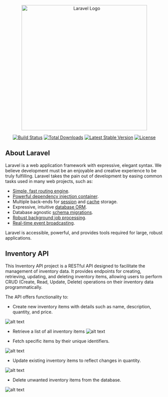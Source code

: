 <p align="center"><a href="https://laravel.com" target="_blank"><img src="https://raw.githubusercontent.com/laravel/art/master/logo-lockup/5%20SVG/2%20CMYK/1%20Full%20Color/laravel-logolockup-cmyk-red.svg" width="400" alt="Laravel Logo"></a></p>

<p align="center">
<a href="https://github.com/laravel/framework/actions"><img src="https://github.com/laravel/framework/workflows/tests/badge.svg" alt="Build Status"></a>
<a href="https://packagist.org/packages/laravel/framework"><img src="https://img.shields.io/packagist/dt/laravel/framework" alt="Total Downloads"></a>
<a href="https://packagist.org/packages/laravel/framework"><img src="https://img.shields.io/packagist/v/laravel/framework" alt="Latest Stable Version"></a>
<a href="https://packagist.org/packages/laravel/framework"><img src="https://img.shields.io/packagist/l/laravel/framework" alt="License"></a>
</p>

## About Laravel

Laravel is a web application framework with expressive, elegant syntax. We believe development must be an enjoyable and creative experience to be truly fulfilling. Laravel takes the pain out of development by easing common tasks used in many web projects, such as:

- [Simple, fast routing engine](https://laravel.com/docs/routing).
- [Powerful dependency injection container](https://laravel.com/docs/container).
- Multiple back-ends for [session](https://laravel.com/docs/session) and [cache](https://laravel.com/docs/cache) storage.
- Expressive, intuitive [database ORM](https://laravel.com/docs/eloquent).
- Database agnostic [schema migrations](https://laravel.com/docs/migrations).
- [Robust background job processing](https://laravel.com/docs/queues).
- [Real-time event broadcasting](https://laravel.com/docs/broadcasting).

Laravel is accessible, powerful, and provides tools required for large, robust applications.

## Inventory API


This Inventory API project is a RESTful API designed to facilitate the management of inventory data. It provides endpoints for creating, retrieving, updating, and deleting inventory items, allowing users to perform CRUD (Create, Read, Update, Delete) operations on their inventory data programmatically.

The API offers functionality to:

- Create new inventory items with details such as name, description, quantity, and price.

![alt text](<Screenshot 2024-03-04 at 12.57.12 AM.png>)

- Retrieve a list of all inventory items
![alt text](<Screenshot 2024-03-04 at 12.55.05 AM.png>)

- Fetch specific items by their unique identifiers.

![alt text](<Screenshot 2024-03-04 at 12.55.39 AM.png>)

- Update existing inventory items to reflect changes in quantity.

![alt text](<Screenshot 2024-03-04 at 12.58.03 AM.png>)

- Delete unwanted inventory items from the database.

![alt text](<Screenshot 2024-03-04 at 12.58.58 AM.png>)

